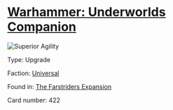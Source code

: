 # [Warhammer: Underworlds Companion](https://guidokessels.github.io/wh-underworlds)

  

![Superior Agility](https://warhammerunderworlds.com/wp-content/uploads/sites/6/2018/03/422_ENG.png)



Type: Upgrade

Faction: [Universal](https://guidokessels.github.io/wh-underworlds/factions/universal.md)

Found in: [The Farstriders Expansion](https://guidokessels.github.io/wh-underworlds/locations/the-farstriders-expansion.md)

Card number: 422
